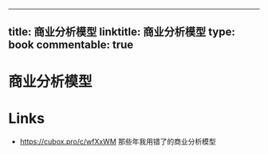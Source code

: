 
---
title: 商业分析模型
linktitle: 商业分析模型
type: book
commentable: true
---

# 商业分析模型

# Links

- https://cubox.pro/c/wfXxWM 那些年我用错了的商业分析模型
    